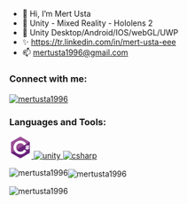 - 👋 Hi, I’m Mert Usta
- 👀 Unity - Mixed Reality - Hololens 2
- 🌱 Unity Desktop/Android/IOS/webGL/UWP
- ✨ https://tr.linkedin.com/in/mert-usta-eee 
- 📫 mertusta1996@gmail.com 

<!---
mertusta1996/mertusta1996 is a ✨ special ✨ repository because its `README.md` (this file) appears on your GitHub profile.
You can click the Preview link to take a look at your changes.
--->
<h3 align="left">Connect with me:</h3>
<p align="left">
<a href="https://tr.linkedin.com/in/mert-usta-eee" target="blank"><img align="center" src="https://raw.githubusercontent.com/rahuldkjain/github-profile-readme-generator/master/src/images/icons/Social/linked-in-alt.svg" alt="mertusta1996" height="30" width="40" /></a>

<h3 align="left">Languages and Tools:</h3>
<p align="left"> <a href="https://www.w3schools.com/cs/" target="_blank" rel="noreferrer"> <img src="https://raw.githubusercontent.com/devicons/devicon/master/icons/csharp/csharp-original.svg" alt="csharp" width="40" height="40"/> </a> <a href="https://dotnet.microsoft.com/" target="_blank" rel="noreferrer"> <img src="https://www.vectorlogo.zone/logos/unity3d/unity3d-icon.svg" alt="unity" width="40" height="40"/> <a href="https://learn.microsoft.com/en-us/windows/mixed-reality/mrtk-unity/mrtk2/?view=mrtkunity-2022-05" target="_blank" rel="noreferrer"> <img src="https://www.martincap.io/images/icons/MRTK.png" alt="csharp" width="40" height="40"/>

</a> </p>

<p><img align="left" src="https://github-readme-stats.vercel.app/api?username=mertusta1996&show_icons=true&locale=en" alt="mertusta1996" /></p>

<p><img align="center" src="https://github-readme-stats.vercel.app/api/top-langs?username=mertusta1996&show_icons=true&locale=en&layout=compact" alt="mertusta1996" /></p>

<p><img align="left" src="https://github-readme-streak-stats.herokuapp.com/?user=mertusta1996&" alt="mertusta1996" /></p>

<br><br><br><br><br><br><br><br><br>

